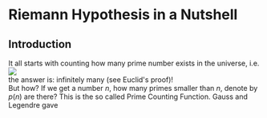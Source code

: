 # Riemann Hypothesis in a Nutshell

## Introduction
It all starts with counting how many prime number exists in the universe, i.e. 
<br/>
<img src="https://user-images.githubusercontent.com/66701331/183228555-2b5ae855-09f6-41ae-8bc3-1329247683b8.png">
<br/>
the answer is: infinitely many (see Euclid's proof)!
<br/>
But how? If we get a number $n$, how many primes smaller than $n$, denote by $p(n)$ are there?
This is the so called Prime Counting Function.
Gauss and Legendre gave
